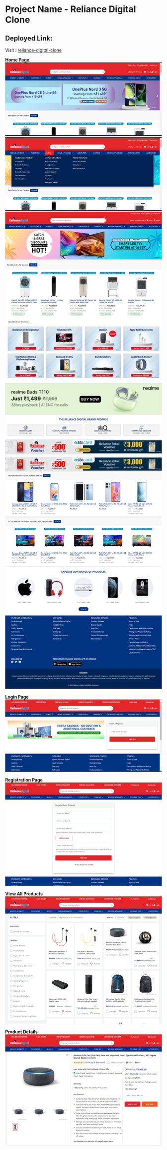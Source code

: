 # Project Name - Reliance Digital Clone
## Deployed Link:
Visit : [reliance-digital-clone](https://sg-reliancedigital.netlify.app/ )

**Home Page**
![Home Page Header](https://raw.githubusercontent.com/Sudiptagupta217/reliancedigital-clone/master/assets/screenshort/1.png)
![Home Page Header](https://raw.githubusercontent.com/Sudiptagupta217/reliancedigital-clone/master/assets/screenshort/2.png)
![Home Page Header](https://raw.githubusercontent.com/Sudiptagupta217/reliancedigital-clone/master/assets/screenshort/3.png)
![Home Page Header](https://raw.githubusercontent.com/Sudiptagupta217/reliancedigital-clone/master/assets/screenshort/4.png)
![Home Page Header](https://raw.githubusercontent.com/Sudiptagupta217/reliancedigital-clone/master/assets/screenshort/5-1.png)
![Home Page Header](https://raw.githubusercontent.com/Sudiptagupta217/reliancedigital-clone/master/assets/screenshort/5-2.png)


**Login Page**
![Home Page Header](https://raw.githubusercontent.com/Sudiptagupta217/reliancedigital-clone/master/assets/screenshort/6.png)


**Registration Page**
![Home Page Header](https://raw.githubusercontent.com/Sudiptagupta217/reliancedigital-clone/master/assets/screenshort/7.png)

  
**View All Products**
![Home Page Header](https://raw.githubusercontent.com/Sudiptagupta217/reliancedigital-clone/master/assets/screenshort/8.png)


**Product Details**
![Home Page Header](https://raw.githubusercontent.com/Sudiptagupta217/reliancedigital-clone/master/assets/screenshort/9.png)




